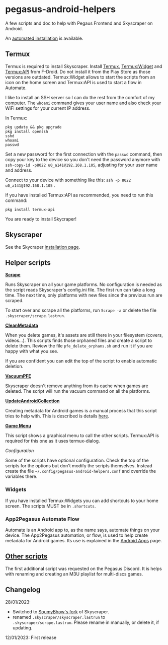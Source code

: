 # pegasus-android-helpers
A few scripts and doc to help with Pegaus Frontend and Skyscraper on Android.

An [automated installation](AUTOINSTALL.md) is available.

## Termux
Termux is required to install Skyscraper. Install [Termux](https://f-droid.org/en/packages/com.termux), [Termux:Widget](https://f-droid.org/en/packages/com.termux.widget) and [Termux:API](https://f-droid.org/en/packages/com.termux.api) from F-Droid. Do not install it from the Play Store as those versions are outdated. Termux:Widget allows to start the scripts from an icon on the home screen and Termux:API is used to start a flow in Automate.


I like to install an SSH server so I can do the rest from the comfort of my computer. The `whoami` command gives your user name and also check your WiFi settings for your current IP address.

In Termux:
```
pkg update && pkg upgrade
pkg install openssh
sshd
whoami
passwd
``` 
Set a new password for the first connection with the `passwd` command, then copy your key to the device so you don't need the password anymore with `ssh-copy-id -p8022 u0_a141@192.168.1.105`, adjusting for your user name and address.

Connect to your device with something like this: `ssh -p 8022 u0_a141@192.168.1.105` .

If you have installed Termux:API as recommended, you need to run this command:
```
pkg install termux-api
```

You are ready to install Skycraper!

## Skyscraper

See the Skycraper [installation page](INSTALL_SKYSCRAPER.md).

## Helper scripts

**[Scrape](scripts/Scrape)**

Runs Skyscraper on all your game platforms. No configuration is needed as the script reads Skyscraper's config.ini file. The first run can take a long time. The next time, only platforms with new files since the previous run are scraped.

To start over and scrape all the platforms, run `Scrape -a` or delete the file `.skyscraper/scrape.lastrun`.

**[CleanMetadata](scripts/CleanMetadata)**

When you delete games, it's assets are still there in your filesystem (covers, videos...). This scripts finds those orphaned files and create a script to delete them. Review the file `pfe_delete_orphans.sh` and run it if you are happy with what you see.

If you are confident you can edit the top of the script to enable automatic deletion.

**[VacuumPFE](scripts/VacuumCache)**

Skyscraper doesn't remove anything from its cache when games are deleted. The script will run the vacuum command on all the platforms.

**[UpdateAndroidCollection](scripts/UpdateAndroidCollection)**

Creating metadata for Android games is a manual process that this script tries to help with. This is described is details [here](ANDROID_APPS.md).

**[Game Menu](scripts/Game%20Menu)**

This script shows a graphical menu to call the other scripts. Termux:API is required for this one as it uses termux-dialog.

*Configuration*

Some of the scripts have optional configuration. Check the top of the scripts for the options but don't modify the scripts themselves. Instead create the file `~/.config/pegasus-android-helpers.conf` and override the variables there.

### Widgets
If you have installed Termux:Widgets you can add shortcuts to your home screen. The scripts MUST be in `.shortcuts`.

### App2Pegasus Automate Flow
Automate is an Android app to, as the name says, automate things on your device. The App2Pegasus automation, or flow, is used to help create metadata for Android games. Its use is explained in the [Android Apps](ANDROID_APPS.md) page.

## [Other scripts](OTHER_SCRIPTS.md)

The first additional script was requested on the Pegasus Discord. It is helps with renaming and creating an M3U playlist for multi-discs games.

## Changelog

28/01/2023:
 - Switched to [SoumyBhow's fork](https://github.com/SoumyBhow/skyscraper) of Skyscraper.
 - renamed `.skyscraper/skyscraper.lastrun` to `.skyscraper/scrape.lastrun`. Please rename in manually, or delete it, if updating.

12/01/2023: First release
